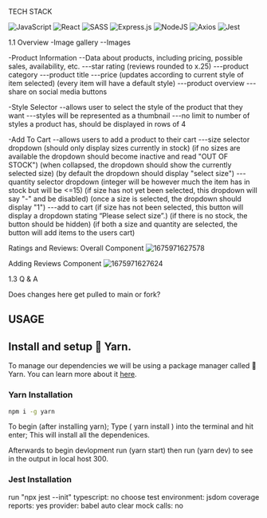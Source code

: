 TECH STACK

![JavaScript](https://img.shields.io/badge/javascript-%23323330.svg?style=for-the-badge&logo=javascript&logoColor=%23F7DF1E)
![React](https://img.shields.io/badge/react-%2320232a.svg?style=for-the-badge&logo=react&logoColor=%2361DAFB)
![SASS](https://img.shields.io/badge/SASS-hotpink.svg?style=for-the-badge&logo=SASS&logoColor=white)
![Express.js](https://img.shields.io/badge/express.js-%23404d59.svg?style=for-the-badge&logo=express&logoColor=%2361DAFB)
![NodeJS](https://img.shields.io/badge/node.js-6DA55F?style=for-the-badge&logo=node.js&logoColor=white)
![Axios](https://img.shields.io/badge/-Axios-671ddf?logo=axios&logoColor=black&style=for-the-badge)
![Jest](https://img.shields.io/badge/Jest-323330?style=for-the-badge&logo=Jest&logoColor=white)

1.1 Overview
-Image gallery
--Images

-Product Information
--Data about products, including pricing, possible sales, availability, etc.
---star rating (reviews rounded to x.25)
---product category
---product title
---price (updates according to current style of item selected) (every item will have a default style)
---product overview
---share on social media buttons

-Style Selector
--allows user to select the style of the product that they want
---styles will be represented as a thumbnail
---no limit to number of styles a product has, should be displayed in rows of 4

-Add To Cart
--allows users to add a product to their cart
---size selector dropdown (should only display sizes currently in stock) (if no sizes are available the dropdown should become inactive and read "OUT OF STOCK") (when collapsed, the dropdown should show the currently selected size) (by default the dropdown should display "select size")
---quantity selector dropdown (integer will be however much the item has in stock but will be <=15) (if size has not yet been selected, this dropdown will say "-" and be disabled) (once a size is selected, the dropdown should display "1")
---add to cart (if size has not been selected, this button will display a dropdown stating “Please select size”.) (if there is no stock, the button should be hidden) (if both a size and quantity are selected, the button will add items to the users cart)

Ratings and Reviews: 
Overall Component
![1675971627578](https://user-images.githubusercontent.com/34527037/221379097-399096ef-0103-441a-834b-9e84e5bccf1b.jpeg)

Adding Reviews Component
![1675971627624](https://user-images.githubusercontent.com/34527037/221379099-67f00f2c-8ee1-4b77-b0d2-a1571dc4111f.jpeg)

1.3 Q & A

Does changes here get pulled to main or fork?

USAGE
--------------------------------------------------------------------------------------------------------



## Install and setup 🧶 Yarn.
To manage our dependencies we will be using a package manager called 🧶 Yarn. You can learn more about it [here](https://yarnpkg.com/).

### Yarn Installation
```bash
npm i -g yarn
```
To begin (after installing yarn); Type ( yarn install ) into the terminal and hit enter; This will install all the dependenices.

Afterwards to begin devlopment run (yarn start) then run (yarn dev) to see in the output in local host 300.

### Jest Installation
run "npx jest --init"
typescript: no
choose test environment: jsdom
coverage reports: yes
provider: babel
auto clear mock calls: no


